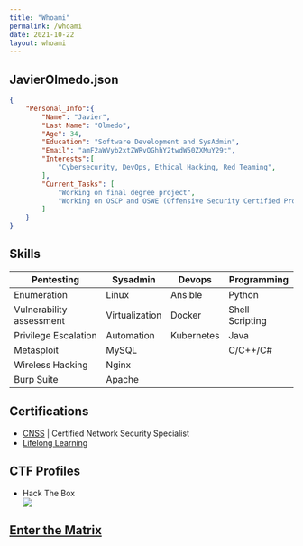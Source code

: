 ```yaml
---
title: "Whoami"
permalink: /whoami
date: 2021-10-22
layout: whoami
---
```


## JavierOlmedo.json

```json
{
    "Personal_Info":{
        "Name": "Javier",
        "Last Name": "Olmedo",
        "Age": 34,
        "Education": "Software Development and SysAdmin",
        "Email": "amF2aWVyb2xtZWRvQGhhY2twdW50ZXMuY29t",
        "Interests":[
            "Cybersecurity, DevOps, Ethical Hacking, Red Teaming",
        ],
        "Current_Tasks": [
            "Working on final degree project",
            "Working on OSCP and OSWE (Offensive Security Certified Professional and Offensive Security Web Expert)"
        ]
    }
}
```

## Skills

| Pentesting | Sysadmin | Devops |  Programming |
|-------|--------|---------|---------|
| Enumeration | Linux | Ansible | Python |
| Vulnerability assessment | Virtualization | Docker | Shell Scripting |
| Privilege Escalation | Automation | Kubernetes | Java |
| Metasploit | MySQL |  | C/C++/C# |
| Wireless Hacking | Nginx |  |  |
| Burp Suite | Apache |  |  |

## Certifications

- [CNSS](https://www.credential.net/ccca6121-5126-4eb4-b85e-618d3e9d668b) | Certified Network Security Specialist
- [Lifelong Learning](https://www.credly.com/badges/307a752e-267a-49a4-a853-54c26e272502)

## CTF Profiles

* Hack The Box
    <div class="doubleimg">
        <a href="https://app.hackthebox.eu/profile/37005">
            <img src="https://www.hackthebox.eu/badge/image/37005">
        </a>
    </div>

## <a href="#" style="cursor: pointer;" onclick="get_matrix()">Enter the Matrix</a>